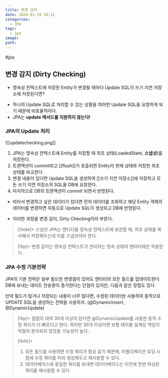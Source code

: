 ```yaml
---
title: 변경 감지
date: 2024-01-19 19:12
categories:
  - JPA
tags:
  - jpa
image: 
path:
---
```

#jpa 

## 변경 감지 (Dirty Checking)
- 영속성 컨텍스트에 저장된 Entity가 변경될 때마다 Update SQL이 쓰기 지연 저장소에 저장된다면?
+ 하나의 Update SQL로 처리할 수 있는 상황을 여러번 Update SQL을 요청하게 되기 때문에 비효율적이다.
+ JPA는 **update 메서드를 지원하지 않는다!**


### JPA의 Update 처리

![[updatechecking.png]]
1. JPA는 영속성 컨텍스트에 Entity를 저장할 때 최초 상태(LoadedState, **스냅샷**)를 저장한다.
2. 트랜잭션이 commit되고 [[flush]]가 호출되면 Entity의 현재 상태와 저장한 최초 상태를 비교한다.
3. 변경 내용이 있다면 Update SQL을 생성하여 [[쓰기 지연 저장소]]에 저장하고 모든 쓰기 지연 저장소의 SQL을 DB에 요청한다.
4. 마지막으로 DB의 트랜잭션이 commit 되면서 반영된다.

- 따라서 변경하고 싶은 데이터가 있다면 먼저 데이터를 조회하고 해당 Entity 객체의 데이터를 변경하면 자동으로 Update SQL이 생성되고 DB에 반영된다.
+ 이러한 과정을 변경 감지, Dirty Checking이라 부른다.

> [!note]+ 스냅샷
> JPA는 엔티티를 영속성 컨텍스트에 보관할 때, 최초 상태를 복사해서 저장해두는데 이를 스냅샷이라 한다.


> [!tip]+ 
> 변경 감지는 영속성 컨텍스트가 관리하는 영속 상태의 엔티티에만 적용된다.

### JPA 수정 기본전략
JPA의 기본 전략은 일부 필드만 변경점이 있어도 엔티티의 모든 필드를 업데이트한다. DB에 보내는 데이트 전송량이 증가한다는 단점이 있지만, 다음과 같은 장점도 있다.

만약 필드가 많거나 저장되는 내용이 너무 많다면, 수정된 데이터만 사용하여 동적으로 UPDATE SQL을 생성하는 전략을 사용하자. (@DynamicInsert, @DynamicUpdate)

> [!tip]+ 
> 컬럼이 대략 30개 이상이 된다면 @DynamicUpdate를 사용한 동적 수정 쿼리가 더 빠르다고 한다. 하지만 30개 이상이면 보통 테이블 설계상 책임이 적절히 분리되지 않았을 가능성이 높다..

> [!info]+ 
> 1. 모든 필드를 사용하면 수정 쿼리가 항상 같기 때문에, 어플리케이션 로딩 시점에 수정 쿼리를 미리 생성해두고 재사용할 수 있다.
> 2. 데이터베이스에 동일한 쿼리를 보내면 데이터베이스는 이전에 한번 파싱된 쿼리를 재사용할 수 있다.